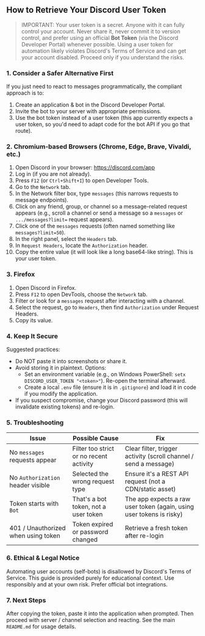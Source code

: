 ## How to Retrieve Your Discord User Token

> IMPORTANT: Your user token is a secret. Anyone with it can fully control your account. Never share it, never commit it to version control, and prefer using an official **Bot Token** (via the Discord Developer Portal) whenever possible. Using a user token for automation likely violates Discord's Terms of Service and can get your account disabled. Proceed only if you understand the risks.

### 1. Consider a Safer Alternative First

If you just need to react to messages programmatically, the compliant approach is to:
1. Create an application & bot in the Discord Developer Portal.
2. Invite the bot to your server with appropriate permissions.
3. Use the bot token instead of a user token (this app currently expects a user token, so you'd need to adapt code for the bot API if you go that route).

### 2. Chromium-based Browsers (Chrome, Edge, Brave, Vivaldi, etc.)

1. Open Discord in your browser: https://discord.com/app
2. Log in (if you are not already).
3. Press `F12` (or `Ctrl+Shift+I`) to open Developer Tools.
4. Go to the `Network` tab.
5. In the Network filter box, type `messages` (this narrows requests to message endpoints).
6. Click on any friend, group, or channel so a message-related request appears (e.g., scroll a channel or send a message so a `messages` or `.../messages?limit=` request appears).
7. Click one of the `messages` requests (often named something like `messages?limit=50`).
8. In the right panel, select the `Headers` tab.
9. In `Request Headers`, locate the `Authorization` header.
10. Copy the entire value (it will look like a long base64-like string). This is your user token.

### 3. Firefox

1. Open Discord in Firefox.
2. Press `F12` to open DevTools, choose the `Network` tab.
3. Filter or look for a `messages` request after interacting with a channel.
4. Select the request, go to `Headers`, then find `Authorization` under Request Headers.
5. Copy its value.

### 4. Keep It Secure

Suggested practices:
* Do NOT paste it into screenshots or share it.
* Avoid storing it in plaintext. Options:
  * Set an environment variable (e.g., on Windows PowerShell: `setx DISCORD_USER_TOKEN "<token>"`). Re-open the terminal afterward.
  * Create a local `.env` file (ensure it is in `.gitignore`) and load it in code if you modify the application.
* If you suspect compromise, change your Discord password (this will invalidate existing tokens) and re-login.

### 5. Troubleshooting

| Issue                               | Possible Cause                          | Fix                                                                  |
| ----------------------------------- | --------------------------------------- | -------------------------------------------------------------------- |
| No `messages` requests appear       | Filter too strict or no recent activity | Clear filter, trigger activity (scroll channel / send a message)     |
| No `Authorization` header visible   | Selected the wrong request type         | Ensure it's a REST API request (not a CDN/static asset)              |
| Token starts with `Bot `            | That's a bot token, not a user token    | The app expects a raw user token (again, using user tokens is risky) |
| 401 / Unauthorized when using token | Token expired or password changed       | Retrieve a fresh token after re-login                                |

### 6. Ethical & Legal Notice

Automating user accounts (self-bots) is disallowed by Discord's Terms of Service. This guide is provided purely for educational context. Use responsibly and at your own risk. Prefer official bot integrations.

### 7. Next Steps

After copying the token, paste it into the application when prompted. Then proceed with server / channel selection and reacting. See the main `README.md` for usage details.
